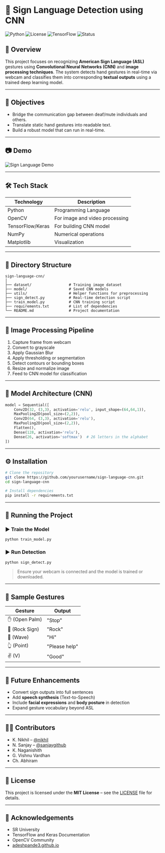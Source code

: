 # 🤟 Sign Language Detection using CNN

![Python](https://img.shields.io/badge/Python-3.8+-blue.svg)
![License](https://img.shields.io/badge/license-MIT-green.svg)
![TensorFlow](https://img.shields.io/badge/TensorFlow-2.x-orange)
![Status](https://img.shields.io/badge/Status-Active%20Development-brightgreen)

## 📌 Overview

This project focuses on recognizing **American Sign Language (ASL)** gestures using **Convolutional Neural Networks (CNN)** and **image processing techniques**. The system detects hand gestures in real-time via webcam and classifies them into corresponding **textual outputs** using a trained deep learning model.

---

## 🎯 Objectives

- Bridge the communication gap between deaf/mute individuals and others.
- Translate static hand gestures into readable text.
- Build a robust model that can run in real-time.

---

## 📷 Demo

![Sign Language Demo](https://github.com/yourusername/sign-language-cnn/assets/demo.gif)

---

## 🛠️ Tech Stack

| Technology | Description |
|------------|-------------|
| Python     | Programming Language |
| OpenCV     | For image and video processing |
| TensorFlow/Keras | For building CNN model |
| NumPy      | Numerical operations |
| Matplotlib | Visualization |

---

## 📁 Directory Structure

```
sign-language-cnn/
│
├── dataset/                 # Training image dataset
├── model/                   # Saved CNN models
├── utils/                   # Helper functions for preprocessing
├── sign_detect.py           # Real-time detection script
├── train_model.py           # CNN training script
├── requirements.txt         # List of dependencies
└── README.md                # Project documentation
```

---

## 📸 Image Processing Pipeline

1. Capture frame from webcam
2. Convert to grayscale
3. Apply Gaussian Blur
4. Apply thresholding or segmentation
5. Detect contours or bounding boxes
6. Resize and normalize image
7. Feed to CNN model for classification

---

## 🧠 Model Architecture (CNN)

```python
model = Sequential([
    Conv2D(32, (3,3), activation='relu', input_shape=(64,64,1)),
    MaxPooling2D(pool_size=(2,2)),
    Conv2D(64, (3,3), activation='relu'),
    MaxPooling2D(pool_size=(2,2)),
    Flatten(),
    Dense(128, activation='relu'),
    Dense(26, activation='softmax')  # 26 letters in the alphabet
])
```

---

## ⚙️ Installation

```bash
# Clone the repository
git clone https://github.com/yourusername/sign-language-cnn.git
cd sign-language-cnn

# Install dependencies
pip install -r requirements.txt
```

---

## 🏃 Running the Project

### ▶️ Train the Model
```bash
python train_model.py
```

### ▶️ Run Detection
```bash
python sign_detect.py
```

> Ensure your webcam is connected and the model is trained or downloaded.

---

## 🧪 Sample Gestures

| Gesture         | Output         |
|----------------|----------------|
| ✋ (Open Palm)  | "Stop"         |
| 🤘 (Rock Sign) | "Rock"         |
| 👋 (Wave)       | "Hi"           |
| 👆 (Point)      | "Please help"  |
| ✌️ (V)          | "Good"         |

---

## 🔮 Future Enhancements

- Convert sign outputs into full sentences
- Add **speech synthesis** (Text-to-Speech)
- Include **facial expressions** and **body posture** in detection
- Expand gesture vocabulary beyond ASL

---

## 🧑‍💻 Contributors

- K. Nikhil – [@nikhil](https://github.com/nikhil)
- N. Sanjay – [@sanjaygithub](https://github.com/sanjaygithub)
- K. Naganishith
- G. Vishnu Vardhan
- Ch. Abhiram

---

## 📜 License

This project is licensed under the **MIT License** – see the [LICENSE](LICENSE) file for details.

---

## 🙏 Acknowledgements

- SR University
- TensorFlow and Keras Documentation
- OpenCV Community
- [adeshpande3.github.io](https://adeshpande3.github.io/)

